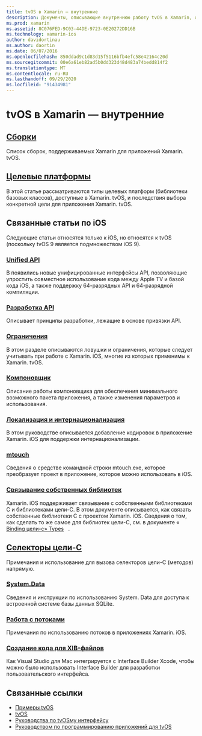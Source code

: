 ```yaml
---
title: tvOS в Xamarin — внутренние
description: Документы, описывающие внутреннюю работу tvOS в Xamarin, основанную на Xamarin. iOS. Содержимое ссылки описывает сборки, целевые платформы и связанные понятия iOS.
ms.prod: xamarin
ms.assetid: 8C076FED-9C03-44DE-9723-0E20272DD16B
ms.technology: xamarin-ios
author: davidortinau
ms.author: daortin
ms.date: 06/07/2016
ms.openlocfilehash: 850ddad9c1d83d15f5116bfb4efc58e42164c20d
ms.sourcegitcommit: 00e6a61eb82ad5b0dd323d48d483a74bedd814f2
ms.translationtype: MT
ms.contentlocale: ru-RU
ms.lasthandoff: 09/29/2020
ms.locfileid: "91434981"
---
```

# <a name="tvos-in-xamarin-internals"></a>tvOS в Xamarin — внутренние 

## <a name="assemblies"></a>[Сборки](~/ios/tvos/internals/assemblies.md)

Список сборок, поддерживаемых Xamarin для приложений Xamarin. tvOS.

## <a name="target-frameworks"></a>[Целевые платформы](~/ios/tvos/internals/frameworks.md)

В этой статье рассматриваются типы целевых платформ (библиотеки базовых классов), доступные в Xamarin. tvOS, и последствия выбора конкретной цели для приложения Xamarin. tvOS.

## <a name="related-ios-articles"></a>Связанные статьи по iOS

Следующие статьи относятся только к iOS, но относятся к tvOS (поскольку tvOS 9 является подмножеством iOS 9).

### <a name="unified-api"></a>[Unified API](~/cross-platform/macios/unified/index.md)

В появились новые унифицированные интерфейсы API, позволяющие упростить совместное использование кода между Apple TV и базой кода iOS, а также поддержку 64-разрядных API и 64-разрядной компиляции.  

### <a name="api-design"></a>[Разработка API](~/ios/internals/api-design/index.md)

Описывает принципы разработки, лежащие в основе привязки API.

### <a name="limitations"></a>[Ограничения](~/ios/internals/limitations.md)

В этом разделе описываются ловушки и ограничения, которые следует учитывать при работе с Xamarin. iOS, многие из которых применимы к Xamarin. tvOS.

### <a name="linker"></a>[Компоновщик](~/ios/deploy-test/linker.md)

Описание работы компоновщика для обеспечения минимального возможного пакета приложения, а также изменения параметров и использования.

### <a name="localization-and-internationalization"></a>[Локализация и интернационализация](~/ios/app-fundamentals/localization/index.md)

В этом руководстве описывается добавление кодировок в приложение Xamarin. iOS для поддержки интернационализации.

### <a name="mtouch"></a>[mtouch](~/ios/deploy-test/mtouch.md)

Сведения о средстве командной строки mtouch.exe, которое преобразует проект в приложение, которое можно использовать в iOS.

### <a name="linking-native-libraries"></a>[Связывание собственных библиотек](~/ios/platform/native-interop.md)

Xamarin. iOS поддерживает связывание с собственными библиотеками C и библиотеками цели-C. В этом документе описывается, как связать собственные библиотеки C с проектом Xamarin. iOS. Сведения о том, как сделать то же самое для библиотек цели-C, см. в документе « &nbsp; [Binding цели-c» Types](~/ios/platform/binding-objective-c/index.md) &nbsp; .

## <a name="objective-c-selectors"></a>[Селекторы цели-C](~/ios/internals/objective-c-selectors.md)

Примечания и использование для вызова селекторов цели-C (методов) напрямую.

### <a name="systemdata"></a>[System.Data](~/ios/data-cloud/system.data.md)

Сведения и инструкции по использованию System. Data для доступа к встроенной системе базы данных SQLite.

### <a name="threading"></a>[Работа с потоками](~/ios/app-fundamentals/threading.md)

Примечания по использованию потоков в приложениях Xamarin. iOS.

### <a name="xib-code-generation"></a>[Создание кода для XIB-файлов](~/ios/internals/xib-code-generation.md)

Как Visual Studio для Mac интегрируется с Interface Builder Xcode, чтобы можно было использовать Interface Builder для разработки пользовательского интерфейса.

## <a name="related-links"></a>Связанные ссылки

- [Примеры tvOS](/samples/browse/?products=xamarin&term=Xamarin.iOS%2btvOS)
- [tvOS](https://developer.apple.com/tvos/)
- [Руководства по tvOSму интерфейсу](https://developer.apple.com/tvos/human-interface-guidelines/)
- [Руководством по программированию приложений для tvOS](https://developer.apple.com/library/prerelease/tvos/documentation/General/Conceptual/AppleTV_PG/)